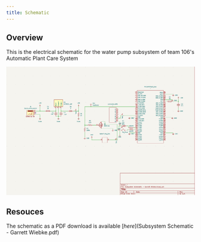 ```yaml
---
title: Schematic
---
```


## Overview
This is the electrical schematic for the water pump subsystem of team 106's Automatic Plant Care System 


![alt text](image-2.png)

## Resouces

The schematic as a PDF download is available [*here*](Subsystem Schematic - Garrett Wiebke.pdf)
